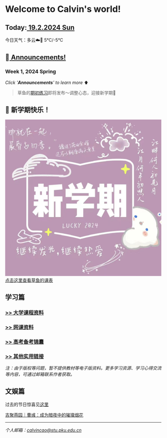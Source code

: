 # Welcome to Calvin's world!

## Today:[ 19.2.2024 Sun](/schedule/24sp-mon)
今日天气：多云☁️🧊 5°C/-5°C

## 📢[ Announcements!](/24sp/week1) 

### **Week 1**, 2024 Spring

*Click '**Announcements**' to learn more* ⬆️

> 草鱼的[期初练习](/24sp/exam0)即将发布～调整心态，迎接新学期🤗

## 🎉 新学期快乐！

![happy 新学期!](/24sp/newsemester.jpg)
[点击这里查看草鱼的课表](/schedule/24sp)

## 学习篇

### [>> 大学课程资料](university_courses)

### [>> 网课资料](online_course)

### [>> 高考备考锦囊](gaokao)

### [>> 其他实用链接](links)

*注：由于版权等问题，暂不提供教材等电子版资料。更多学习资源、学习心得交流等内容，可通过邮箱联系作者获取。*

## 文娱篇

过去的节日惊喜见[这里](/activity)

[吉聚燕园｜曹彧：成为暗夜中的璀璨烟花](https://mp.weixin.qq.com/s/zs2K9cgmLi-b9N5gp6V9Jg)

----
*个人邮箱：calvincao@stu.pku.edu.cn*